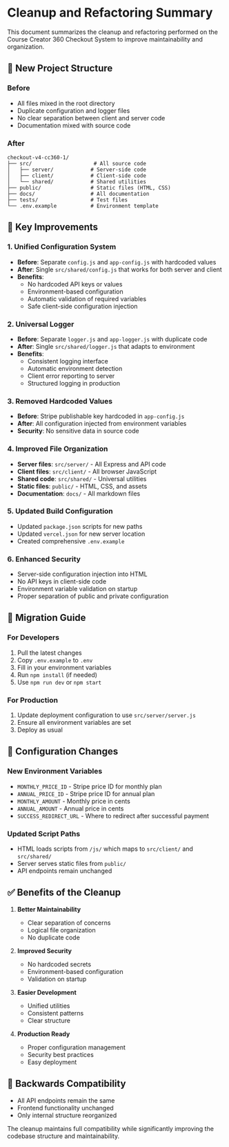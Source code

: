 # Cleanup and Refactoring Summary

This document summarizes the cleanup and refactoring performed on the Course Creator 360 Checkout System to improve maintainability and organization.

## 📁 New Project Structure

### Before
- All files mixed in the root directory
- Duplicate configuration and logger files
- No clear separation between client and server code
- Documentation mixed with source code

### After
```
checkout-v4-cc360-1/
├── src/                    # All source code
│   ├── server/            # Server-side code
│   ├── client/            # Client-side code
│   └── shared/            # Shared utilities
├── public/                # Static files (HTML, CSS)
├── docs/                  # All documentation
├── tests/                 # Test files
└── .env.example           # Environment template
```

## 🔧 Key Improvements

### 1. Unified Configuration System
- **Before**: Separate `config.js` and `app-config.js` with hardcoded values
- **After**: Single `src/shared/config.js` that works for both server and client
- **Benefits**:
  - No hardcoded API keys or values
  - Environment-based configuration
  - Automatic validation of required variables
  - Safe client-side configuration injection

### 2. Universal Logger
- **Before**: Separate `logger.js` and `app-logger.js` with duplicate code
- **After**: Single `src/shared/logger.js` that adapts to environment
- **Benefits**:
  - Consistent logging interface
  - Automatic environment detection
  - Client error reporting to server
  - Structured logging in production

### 3. Removed Hardcoded Values
- **Before**: Stripe publishable key hardcoded in `app-config.js`
- **After**: All configuration injected from environment variables
- **Security**: No sensitive data in source code

### 4. Improved File Organization
- **Server files**: `src/server/` - All Express and API code
- **Client files**: `src/client/` - All browser JavaScript
- **Shared code**: `src/shared/` - Universal utilities
- **Static files**: `public/` - HTML, CSS, and assets
- **Documentation**: `docs/` - All markdown files

### 5. Updated Build Configuration
- Updated `package.json` scripts for new paths
- Updated `vercel.json` for new server location
- Created comprehensive `.env.example`

### 6. Enhanced Security
- Server-side configuration injection into HTML
- No API keys in client-side code
- Environment variable validation on startup
- Proper separation of public and private configuration

## 🚀 Migration Guide

### For Developers
1. Pull the latest changes
2. Copy `.env.example` to `.env`
3. Fill in your environment variables
4. Run `npm install` (if needed)
5. Use `npm run dev` or `npm start`

### For Production
1. Update deployment configuration to use `src/server/server.js`
2. Ensure all environment variables are set
3. Deploy as usual

## 📝 Configuration Changes

### New Environment Variables
- `MONTHLY_PRICE_ID` - Stripe price ID for monthly plan
- `ANNUAL_PRICE_ID` - Stripe price ID for annual plan
- `MONTHLY_AMOUNT` - Monthly price in cents
- `ANNUAL_AMOUNT` - Annual price in cents
- `SUCCESS_REDIRECT_URL` - Where to redirect after successful payment

### Updated Script Paths
- HTML loads scripts from `/js/` which maps to `src/client/` and `src/shared/`
- Server serves static files from `public/`
- API endpoints remain unchanged

## ✅ Benefits of the Cleanup

1. **Better Maintainability**
   - Clear separation of concerns
   - Logical file organization
   - No duplicate code

2. **Improved Security**
   - No hardcoded secrets
   - Environment-based configuration
   - Validation on startup

3. **Easier Development**
   - Unified utilities
   - Consistent patterns
   - Clear structure

4. **Production Ready**
   - Proper configuration management
   - Security best practices
   - Easy deployment

## 🔄 Backwards Compatibility

- All API endpoints remain the same
- Frontend functionality unchanged
- Only internal structure reorganized

The cleanup maintains full compatibility while significantly improving the codebase structure and maintainability. 